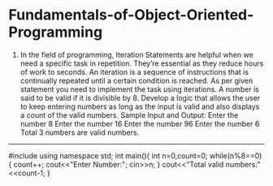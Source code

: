 # Fundamentals-of-Object-Oriented-Programming
1.	In the field of programming, Iteration Statements are helpful when we need a specific task in repetition. They’re essential as they reduce hours of work to seconds. An iteration is a sequence of instructions that is continually repeated until a certain condition is reached. As per given statement you need to implement the task using iterations. 
A number is said to be valid if it is divisible by 8. Develop a logic that allows the user to keep entering numbers as long as the input is valid and also displays a count of the valid numbers. 
Sample Input and Output:
Enter the number
8
Enter the number
16
Enter the number
96
Enter the number
6
Total 3 numbers are valid numbers. 

-------------------------------------------------------------------------

#include<iostream>
using namespace std;
int main(){
	int n=0,count=0;
	while(n%8==0){
		count++;
		cout<<"Enter Number:";
		cin>>n;
	}
	cout<<"Total valid numbers:"<<count-1;
}
